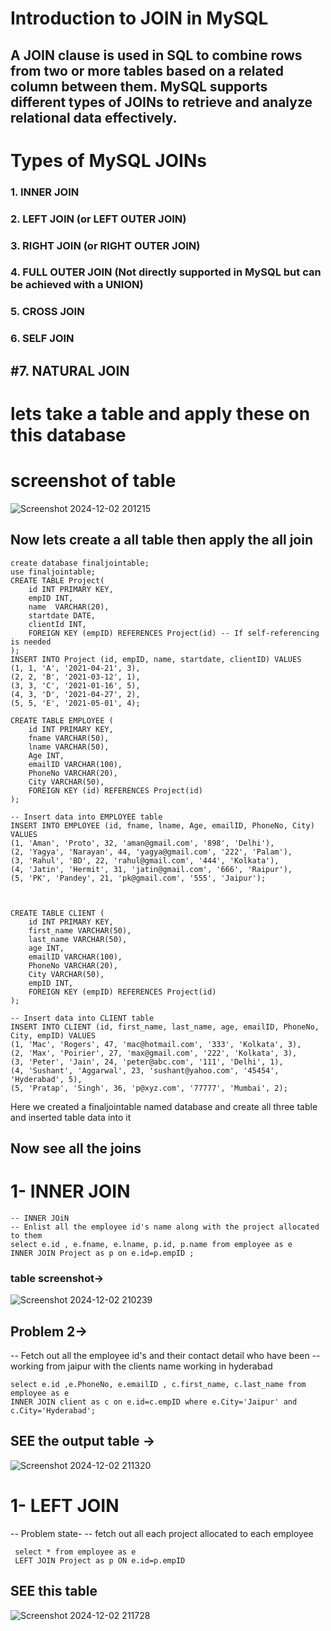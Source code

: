 # Introduction to JOIN in MySQL
## A JOIN clause is used in SQL to combine rows from two or more tables based on a related column between them. MySQL supports different types of JOINs to retrieve and analyze relational data effectively.

# Types of MySQL JOINs
### 1. INNER JOIN
### 2. LEFT JOIN (or LEFT OUTER JOIN)
### 3. RIGHT JOIN (or RIGHT OUTER JOIN)
### 4. FULL OUTER JOIN (Not directly supported in MySQL but can be achieved with a UNION)
### 5. CROSS JOIN
### 6. SELF JOIN
## #7. NATURAL JOIN
# lets take a table and apply these on this database 
# screenshot of table 
![Screenshot 2024-12-02 201215](https://github.com/user-attachments/assets/5030c4d2-a982-4d14-8dba-2d0357747275)
## Now lets create a all table then apply the all join 
```
create database finaljointable;
use finaljointable;
CREATE TABLE Project(
    id INT PRIMARY KEY,
    empID INT,
    name  VARCHAR(20),
    startdate DATE,
    clientId INT,
    FOREIGN KEY (empID) REFERENCES Project(id) -- If self-referencing is needed
);
INSERT INTO Project (id, empID, name, startdate, clientID) VALUES
(1, 1, 'A', '2021-04-21', 3),
(2, 2, 'B', '2021-03-12', 1),
(3, 3, 'C', '2021-01-16', 5),
(4, 3, 'D', '2021-04-27', 2),
(5, 5, 'E', '2021-05-01', 4);

CREATE TABLE EMPLOYEE (
    id INT PRIMARY KEY,
    fname VARCHAR(50),
    lname VARCHAR(50),
    Age INT,
    emailID VARCHAR(100),
    PhoneNo VARCHAR(20),
    City VARCHAR(50),
    FOREIGN KEY (id) REFERENCES Project(id)
);

-- Insert data into EMPLOYEE table
INSERT INTO EMPLOYEE (id, fname, lname, Age, emailID, PhoneNo, City) VALUES
(1, 'Aman', 'Proto', 32, 'aman@gmail.com', '898', 'Delhi'),
(2, 'Yagya', 'Narayan', 44, 'yagya@gmail.com', '222', 'Palam'),
(3, 'Rahul', 'BD', 22, 'rahul@gmail.com', '444', 'Kolkata'),
(4, 'Jatin', 'Hermit', 31, 'jatin@gmail.com', '666', 'Raipur'),
(5, 'PK', 'Pandey', 21, 'pk@gmail.com', '555', 'Jaipur');



CREATE TABLE CLIENT (
    id INT PRIMARY KEY,
    first_name VARCHAR(50),
    last_name VARCHAR(50),
    age INT,
    emailID VARCHAR(100),
    PhoneNo VARCHAR(20),
    City VARCHAR(50),
    empID INT,
    FOREIGN KEY (empID) REFERENCES Project(id)
);

-- Insert data into CLIENT table
INSERT INTO CLIENT (id, first_name, last_name, age, emailID, PhoneNo, City, empID) VALUES
(1, 'Mac', 'Rogers', 47, 'mac@hotmail.com', '333', 'Kolkata', 3),
(2, 'Max', 'Poirier', 27, 'max@gmail.com', '222', 'Kolkata', 3),
(3, 'Peter', 'Jain', 24, 'peter@abc.com', '111', 'Delhi', 1),
(4, 'Sushant', 'Aggarwal', 23, 'sushant@yahoo.com', '45454', 'Hyderabad', 5),
(5, 'Pratap', 'Singh', 36, 'p@xyz.com', '77777', 'Mumbai', 2);
```
Here we created a finaljointable named database and create all three table and inserted table data into it 
## Now see all the joins 

# 1- INNER JOIN 
```
-- INNER JOiN
-- Enlist all the employee id's name along with the project allocated to them 
select e.id , e.fname, e.lname, p.id, p.name from employee as e 
INNER JOIN Project as p on e.id=p.empID ;
```
### table screenshot->
![Screenshot 2024-12-02 210239](https://github.com/user-attachments/assets/4dfe751c-79ea-4876-840e-9ef6cf1e0279)
## Problem 2->
-- Fetch out all the employee id's and their contact detail who have been
-- working from jaipur with the clients name working in hyderabad 
 ```
 select e.id ,e.PhoneNo, e.emailID , c.first_name, c.last_name from employee as e
 INNER JOIN client as c on e.id=c.empID where e.City='Jaipur' and c.City='Hyderabad';
 ```
## SEE the output table ->
![Screenshot 2024-12-02 211320](https://github.com/user-attachments/assets/6e0efafe-df26-470a-891a-a024b37b4648)

# 1- LEFT  JOIN 
-- Problem state- -- fetch out all each project allocated to each employee
```
 select * from employee as e
 LEFT JOIN Project as p ON e.id=p.empID
```
## SEE this table
![Screenshot 2024-12-02 211728](https://github.com/user-attachments/assets/3f28c53d-32a3-45ee-9b45-b204334e50bb) 
